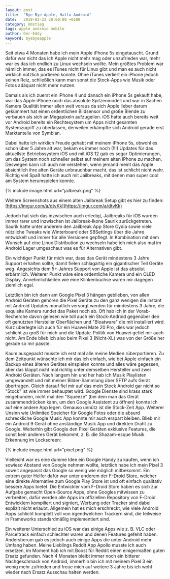 ```yaml
---
layout: post
title:  "Bye Bye Apple, Hallo Android"
date:   2019-02-23 20:00:00 +0100
category: Umstieg
tags: apple android mobile
author: Der-Eddy
keyword: byebyeapple
---
```


Seit etwa 4 Monaten habe ich mein Apple iPhone 5s eingetauscht. Grund dafür war nicht das ich Apple nicht mehr mag oder unzufrieden war, mehr war es das ich endlich zu Linux wechseln wollte. Mein größtes Problem war nämlich immer, das es iTunes nicht für Linux gibt und man es auch nicht wirklich nützlich portieren konnte. Ohne iTunes verliert ein iPhone jedoch seinen Reiz, schließlich kann man sonst die Stock-Apps wie Musik oder Fotos adäquat nicht mehr nutzen.

Damals als ich zuerst ein iPhone 4 und danach ein iPhone 5s gekauft habe, war das Apple iPhone noch das absolute Spitzenmodell und war in Sachen Kamera Qualität immer allen weit voraus da sich Apple lieber darum gekümmert hat einen ordentlichen Bildsensor und große Blende zu verbauen als sich an Megapixeln aufzugeilen. iOS hatte auch bereits weit vor Android bereits ein Rechtesystem um Apps nicht gesamten Systemzugriff zu überlassen, derweilen erkämpfte sich Android gerade erst Marktanteile von Symbian.

Dabei hatte ich wirklich Freude gehabt mit meinem iPhone 5s, obwohl es schon über 5 Jahre alt war, bekam es immer noch (!!!) Updates für das aktuellste Betriebssystem iOS und mit iOS 12 gab es sogar Optimierungen, um das System noch schneller selbst auf meinem alten iPhone zu machen. Deswegen kann ich auch nie verstehen, wenn jemand meint das Apple absichtlich ihre alten Geräte unbrauchbar macht, das ist schlicht nicht wahr. Richtig viel Spaß hatte ich auch mit Jailbreaks, mit denen man super cool am System herumspielen konnte.

{% include image.html url="jailbreak.png" %}

Weitere Screenshots aus einem alten Jailbreak Setup gibt es hier zu finden: [https://imgur.com/a/dtvKk](https://imgur.com/a/dtvKk)

Jedoch hat sich das inzwischen auch erledigt, Jailbreaks für iOS wurden immer rarer und inzwischen ist Jailbreak-Ikone Saurik zurückgetreten. Saurik hatte unter anderem den Jailbreak App Store Cydia sowie viele nützliche Tweaks wie Winterboard oder SBSettings über die Jahre entwickelt und immer für alle Versionen gepflegt.
In Kombination mit dem Wunsch auf eine Linux Distribution zu wechseln habe ich mich also mal im Android Lager umgeschaut was es für Alternativen gibt.

Ein wichtiger Punkt für mich war, dass das Gerät mindestens 3 Jahre Support erhalten sollte, damit fielen schlagartig ein gigantischer Teil Geräte weg. Angesichts dem 5+ Jahres Support von Apple ist das absolut erbärmlich.
Weiterer Punkt wäre eine ordentliche Kamera und ein OLED Display, Annehmlichkeiten wie eine Klinkenbuchse waren mir dagegen ziemlich egal.

Letztlich bin ich dann am Google Pixel 3 hängen geblieben, von allen Android Geräten gehören die Pixel Geräte zu den ganz wenigen die instant mit Android Updates monatlich versorgt werden für mindestens 3 Jahre, die exquisite Kamera rundet das Paket noch ab. Oft hab ich in der Vorab-Recherche davon gelesen wie toll auch ein Stock-Android gegenüber den oft genutzten Hersteller Oberflächen und "Bloatware" die mit installiert wird. Kurz überlegte ich auch für ein Huawei Mate 20 Pro, dies war jedoch schlicht zu groß für mich und die Update-Politik von Huawei gefiel mir auch nicht. Am Ende blieb ich also beim Pixel 3 (Nicht-XL) was von der Größe her gerade so mir passte.

Kaum ausgepackt musste ich erst mal alle meine Medien rüberportieren. Zu dem Zeitpunkt wünschte ich mir das ich einfach, wie bei Apple einfach ein Backup eines älteren Gerätes einspielen konnte und alles wäre gegessen, aber das klappt nicht mal richtig unter demselben Hersteller und zwei Android Geräten. Nach langem hin und her hab ich Musik Playlisten umgewandelt und mit meiner Bilder-Sammlung über SFTP aufs Gerät übertragen.
Gleich darauf fiel mir auf das mein Stock Android gar nicht so "Stock" ist wie immer behauptet wird. Google Dienste sind krass stark eingebunden, nicht mal den "Squeeze" (bei dem man das Gerät zusammendrücken kann, um den Google Assistent zu öffnen) konnte ich auf eine andere App legen. Genauso unnütz ist die Stock-Zeit App. Weiterer Unsinn wie Unlimited Speicher für Google Fotos oder die absurd schreckliche Google Music App konnte mir auch erspart bleiben. Blieb mir ein Android 9 Gerät ohne anständige Musik App und direkten Draht zu Google.
Weiterhin gibt Google den Pixel Geräten exklusive Features, die sonst kein anderes Gerät bekommt, z. B. die Shazam-esque Musik Erkennung im Lockscreen:

{% include image.html url="pixel.png" %}

Vielleicht war es eine dumme Idee ein Google Handy zu kaufen, wenn ich sowieso Abstand von Google nehmen wollte, letztlich habe ich mein Pixel 3 soweit angepasst das Google so wenig wie möglich mitbekommt. Ein extrem guter Helfer dafür war unter anderem der [F-Droid Store](https://f-droid.org/), welcher eine direkte Alternative zum Google Play Store ist und oft einfach qualitativ bessere Apps bietet. Die Entwickler vom F-Droid Store haben es sich zur Aufgabe gemacht Open-Source Apps, ohne Googles mitwissen zu verbreiten, dafür werden alle Apps im offiziellen Repository von F-Droid Entwicklern kompiliert und signiert, Werbung oder Tracker sind dabei explizit nicht erlaubt. Allgemein hat es mich erschreckt, wie viele Android Apps schlicht komplett voll von irgendwelchen Trackern sind, die teilweise in Frameworks standardmäßig implementiert sind.

Ein weiterer Unterschied zu iOS war das einige Apps wie z. B. VLC oder Parceltrack einfach schlechter waren und denen Features gefehlt haben. Andersherum gab es jedoch auch einige Apps die unter Android mehr Umfang haben. Meine Lieblings Reddit App Apollo musste ich auch ersetzen, im Moment hab ich mit Boost für Reddit einen einigermaßen guten Ersatz gefunden.
Nach 4 Monaten bleibt immer noch ein bitterer Nachgeschmack von Android, immerhin bin ich mit meinem Pixel 3 ein wenig mehr zufrieden und freue mich auf weitere 3 Jahre bis ich wohl wieder nach Ersatz Ausschau halten werden.
